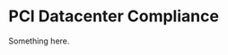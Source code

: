 [title]: # (PCI Datacenter Compliance)
[tags]: # (XXX)
[priority]: # (1667)
# PCI Datacenter Compliance
Something here.
